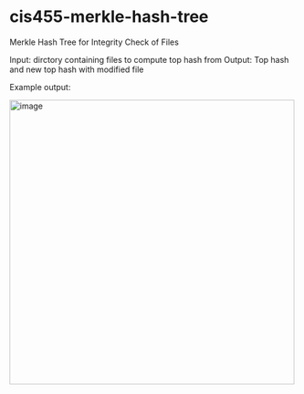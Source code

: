 # cis455-merkle-hash-tree

Merkle Hash Tree for Integrity Check of Files

Input: dirctory containing files to compute top hash from
Output: Top hash and new top hash with modified file

Example output:

<img width="499" alt="image" src="https://user-images.githubusercontent.com/56969730/230530677-ae4acb07-08fa-4570-b198-1941da1f607b.png">
